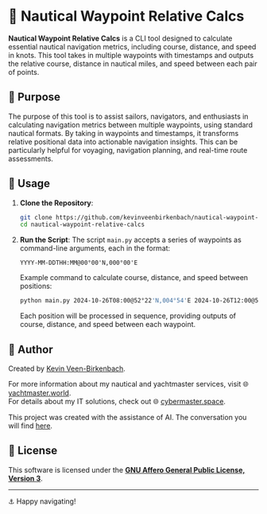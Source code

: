 # 🧭 Nautical Waypoint Relative Calcs

**Nautical Waypoint Relative Calcs** is a CLI tool designed to calculate essential nautical navigation metrics, including course, distance, and speed in knots. This tool takes in multiple waypoints with timestamps and outputs the relative course, distance in nautical miles, and speed between each pair of points.

## 🌊 Purpose

The purpose of this tool is to assist sailors, navigators, and enthusiasts in calculating navigation metrics between multiple waypoints, using standard nautical formats. By taking in waypoints and timestamps, it transforms relative positional data into actionable navigation insights. This can be particularly helpful for voyaging, navigation planning, and real-time route assessments.

## 🚀 Usage

1. **Clone the Repository**:
    ```bash
    git clone https://github.com/kevinveenbirkenbach/nautical-waypoint-relative-calcs.git
    cd nautical-waypoint-relative-calcs
    ```

2. **Run the Script**:
    The script `main.py` accepts a series of waypoints as command-line arguments, each in the format:
    
    ```
    YYYY-MM-DDTHH:MM@00°00'N,000°00'E
    ```
    
    Example command to calculate course, distance, and speed between positions:
    
    ```bash
    python main.py 2024-10-26T08:00@52°22'N,004°54'E 2024-10-26T12:00@51°30'N,000°07'W 2024-10-26T16:30@50°05'N,001°30'W
    ```
   
    Each position will be processed in sequence, providing outputs of course, distance, and speed between each waypoint.

## 👤 Author

Created by [Kevin Veen-Birkenbach](https://veen.world). 

For more information about my nautical and yachtmaster services, visit 🌐 [yachtmaster.world](https://yachtmaster.world/).  
For details about my IT solutions, check out 🌐 [cybermaster.space](https://cybermaster.space/).

This project was created with the assistance of AI. The conversation you will find [here](https://chatgpt.com/share/671d4d0c-aa1c-800f-be1a-7dd320f02518).

## 📜 License

This software is licensed under the **[GNU Affero General Public License, Version 3](./LICENSE)**. 

---

⚓️ Happy navigating!
